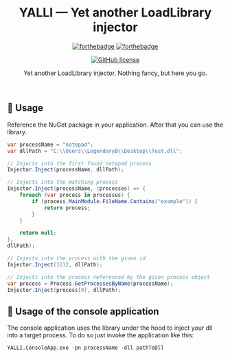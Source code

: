 <div align="center">

<h1>YALLI — Yet another LoadLibrary injector</h1>

[![forthebadge](https://forthebadge.com/images/badges/made-with-c-sharp.svg)](https://forthebadge.com)
[![forthebadge](https://forthebadge.com/images/badges/built-with-love.svg)](https://forthebadge.com)

[![GitHub license](https://img.shields.io/github/license/LegendaryB/YALLI.svg)](https://github.com/LegendaryB/YALLI/blob/master/LICENSE.md)

Yet another LoadLibrary injector. Nothing fancy, but here you go.
</div><br>

## 📝 Usage

Reference the NuGet package in your application. After that you can use the library.

```csharp
var processName = "notepad";
var dllPath = "C:\\Users\\LegendaryB\\Desktop\\Test.dll";

// Injects into the first found notepad process
Injector.Inject(processName, dllPath);

// Injects into the matching process
Injector.Inject(processName, (processes) => {
	foreach (var process in processes) {
		if (process.MainModule.FileName.Contains("example")) {
			return process;
		}
	}

	return null;
},
dllPath);

// Injects into the process with the given id
Injector.Inject(3212, dllPath);

// Injects into the process referenced by the given process object
var process = Process.GetProcessesByName(processName);
Injector.Inject(process[0], dllPath);
```

## 📝 Usage of the console application

The console application uses the library under the hood to inject your dll into a target process. To do so just invoke the application like this:

```
YALLI.ConsoleApp.exe -pn processName -dll pathToDll
```
